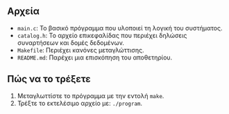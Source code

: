 ## Αρχεία
- `main.c`: Το βασικό πρόγραμμα που υλοποιεί τη λογική του συστήματος.
- `catalog.h`: Το αρχείο επικεφαλίδας που περιέχει δηλώσεις συναρτήσεων και δομές δεδομένων.
- `Makefile`: Περιέχει κανόνες μεταγλώττισης.
- `README.md`: Παρέχει μια επισκόπηση του αποθετηρίου.

## Πώς να το τρέξετε
1. Μεταγλωττίστε το πρόγραμμα με την εντολή `make`.
2. Τρέξτε το εκτελέσιμο αρχείο με: `./program`.